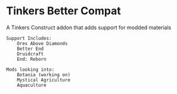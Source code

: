 # Tinkers Better Compat

A Tinkers Construct addon that adds support for modded materials

    Support Includes:
        Ores Above Diamonds
        Better End  
        Druidcraft
        End: Reborn
        
    Mods looking into:
        Botania (working on)
        Mystical Agriculture
        Aquaculture
